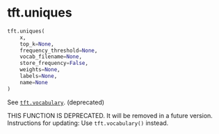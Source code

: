 <div itemscope itemtype="http://developers.google.com/ReferenceObject">
<meta itemprop="name" content="tft.uniques" />
<meta itemprop="path" content="Stable" />
</div>

# tft.uniques

``` python
tft.uniques(
    x,
    top_k=None,
    frequency_threshold=None,
    vocab_filename=None,
    store_frequency=False,
    weights=None,
    labels=None,
    name=None
)
```

See <a href="../tft/vocabulary.md"><code>tft.vocabulary</code></a>. (deprecated)

THIS FUNCTION IS DEPRECATED. It will be removed in a future version.
Instructions for updating:
Use `tft.vocabulary()` instead.